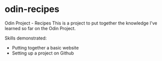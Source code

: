 # odin-recipes
Odin Project - Recipes
This is a project to put together the knowledge I've learned so far on the Odin Project.

Skills demonstrated:
- Putting together a basic website
- Setting up a project on Github
